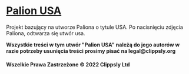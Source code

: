 [Palion USA](https://palionusa.ml)
============= 

Projekt bazujący na utworze Paliona o tytule USA. Po nacisnięciu zdjęcia Paliona, odtwarza się utwór usa.

__Wszystkie treści w tym utwór "Palion USA" należą do jego autorów w razie potrzeby usunięcia treści prosimy pisać na legal@clippsly.org__


#### Wszelkie Prawa Zastrzeżone © 2022 Clippsly Ltd   ####
